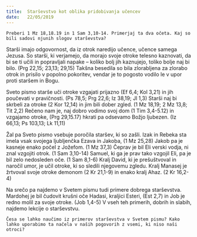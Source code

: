 ```yaml
---
title:  Starševstvo kot oblika pridobivanja učencev
date:   22/05/2019
---
```


`Preberi 1 Mz 18,18.19 in 1 Sam 3,10-14. Primerjaj ta dva očeta. Kaj so bili sadovi njunih slogov starševstva?`

Starši imajo odgovornost, da iz otrok naredijo učence, učence samega Jezusa. So starši, ki verjamejo, da morajo svoje otroke telesno kaznovati, da bi se ti učili in popravljali napake – koliko bolj jih kaznujejo, toliko bolje naj bi bilo. (Prg 22,15; 23,13; 29,15) Takšna besedila so bila zlorabljena za zlorabo otrok in prisilo v popolno pokoritev, vendar je to pogosto vodilo le v upor proti staršem in Bogu.

Sveto pismo starše uči otroke vzgajati prijazno (Ef 6,4; Kol 3,21) in jih poučevati v pravičnosti. (Ps 78,5; Prg 22,6; Iz 38,19; Jl 1,3) Starši naj bi skrbeli za otroke (2 Kor 12,14) in jim bili dober zgled. (1 Mz 18,19; 2 Mz 13,8; Tit 2,2) Rečeno nam je, naj dobro vodimo svoj dom (1 Tim 3,4-5.12) in vzgajamo otroke, (Prg 29,15.17) hkrati pa odsevamo Božjo ljubezen. (Iz 66,13; Ps 103,13; Lk 11,11)

Žal pa Sveto pismo vsebuje poročila staršev, ki so zašli. Izak in Rebeka sta imela vsak svojega ljubljenčka Ezava in Jakoba, (1 Mz 25,28) Jakob pa je kasneje enako počel z Jožefom. (1 Mz 37,3) Čeprav je bil Eli verski vodja, ni znal vzgojiti otrok. (1 Sam 3,10-14) Samuel, ki ga je prav tako vzgojil Eli, pa je bil zelo nedosleden oče. (1 Sam 8,1-6) Kralj David, ki je prešuštvoval in naročil umor, je učil otroke, ki so sledili njegovemu zgledu. Kralj Manasej je žrtvoval svoje otroke demonom (2 Kr 21,1-9) in enako kralj Ahaz. (2 Kr 16,2-4)

Na srečo pa najdemo v Svetem pismu tudi primere dobrega starševstva. Mardohej je bil čudovit krušni oče Hadasi, kraljici Esteri, (Est 2,7) in Job je redno molil za svoje otroke. (Job 1,4-5) V vseh teh primerih, dobrih in slabih, najdemo lekcije o starševstvu.

`Česa se lahko naučimo iz primerov starševstva v Svetem pismu? Kako lahko uporabimo ta načela v naših pogovorih z vsemi, ki niso naši otroci?`
